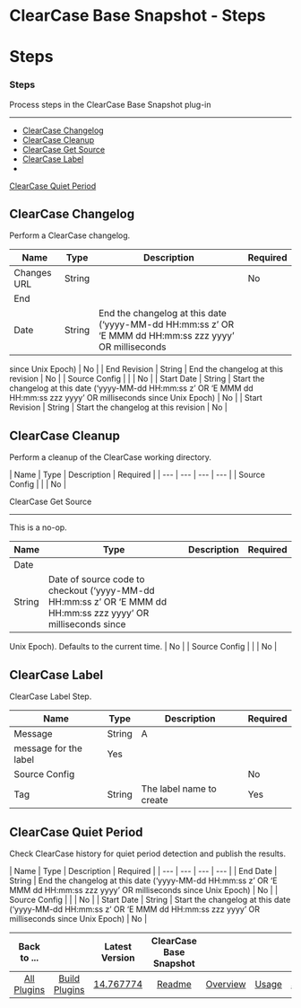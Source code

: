 
ClearCase Base Snapshot - Steps
===============================

# Steps



### Steps




 



Process steps in the ClearCase Base Snapshot plug-in

----------------------------------------------------


* [ClearCase Changelog](#clearcase_changelog)
* [ClearCase 
Cleanup](#clearcase_cleanup)
* [ClearCase Get Source](#clearcase_get_source)
* [ClearCase Label](#clearcase_label)
* 
[ClearCase Quiet Period](#clearcase_quiet_period)




ClearCase Changelog
-------------------


Perform a ClearCase 
changelog.




| Name | Type | Description | Required |
| --- | --- | --- | --- |
| Changes URL | String |  | No |
| End
 Date | String | End the changelog at this date (‘yyyy-MM-dd HH:mm:ss z’ OR ‘E MMM dd HH:mm:ss zzz yyyy’ OR milliseconds
 since Unix Epoch)
  | No |
| End Revision | String | End the changelog at this revision | No |
| Source Config |  |  | 
No |
| Start Date | String | Start the changelog at this date (‘yyyy-MM-dd HH:mm:ss z’ OR ‘E MMM dd HH:mm:ss zzz yyyy’ 
OR milliseconds since Unix Epoch)
  | No |
| Start Revision | String | Start the changelog at this revision | No |



ClearCase Cleanup
-----------------


Perform a cleanup of the ClearCase working directory.




| Name | Type | 
Description | Required |
| --- | --- | --- | --- |
| Source Config |  |  | No |


ClearCase Get Source

--------------------


This is a no-op.




| Name | Type | Description | Required |
| --- | --- | --- | --- |
| Date | 
String | Date of source code to checkout (‘yyyy-MM-dd HH:mm:ss z’ OR ‘E MMM dd HH:mm:ss zzz yyyy’ OR milliseconds since 
Unix Epoch). Defaults to the current time.
  | No |
| Source Config |  |  | No |


ClearCase Label
---------------



ClearCase Label Step.




| Name | Type | Description | Required |
| --- | --- | --- | --- |
| Message | String | A 
message for the label | Yes |
| Source Config |  |  | No |
| Tag | String | The label name to create | Yes |


ClearCase
 Quiet Period
----------------------


Check ClearCase history for quiet period detection and publish the results.




|
 Name | Type | Description | Required |
| --- | --- | --- | --- |
| End Date | String | End the changelog at this date 
(‘yyyy-MM-dd HH:mm:ss z’ OR ‘E MMM dd HH:mm:ss zzz yyyy’ OR milliseconds since Unix Epoch)
  | No |
| Source Config |  |
  | No |
| Start Date | String | Start the changelog at this date (‘yyyy-MM-dd HH:mm:ss z’ OR ‘E MMM dd HH:mm:ss zzz 
yyyy’ OR milliseconds since Unix Epoch)
  | No |




|Back to ...||Latest Version|ClearCase Base Snapshot |||||
| :---: | :---: | :---: | :---: | :---: | :---: | :---: | :---: |
|[All Plugins](../../index.md)|[Build Plugins](../README.md)|[14.767774](https://raw.githubusercontent.com/UrbanCode/IBM-UCB-PLUGINS/main/files/ClearCaseBaseSnapshot/ClearCaseBaseSnapshot-14.767774.zip)|[Readme](README.md)|[Overview](overview.md)|[Usage](usage.md)|[Settings](settings.md)|[Downloads](downloads.md)|
